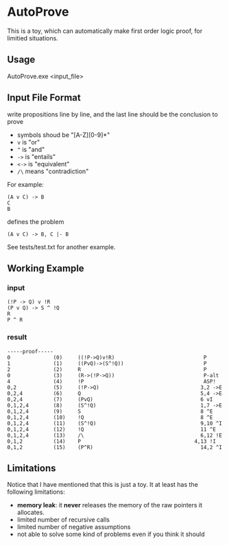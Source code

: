 # AutoProve
This is a toy, which can automatically make first order logic proof, for limitied situations.

## Usage
AutoProve.exe <input_file>

## Input File Format
write propositions line by line, and the last line should be the conclusion to prove
- symbols shoud be "[A-Z][0-9]*"
- `v` is "or"
- `^` is "and" 
- `->` is "entails"
- `<->` is "equivalent"
- `/\` means "contradiction"

For example:
```
(A v C) -> B
C
B
```
defines the problem
```
(A v C) -> B, C |- B
```
See tests/test.txt for another example.

## Working Example
### input
```
(!P -> Q) v !R
(P v Q) -> S ^ !Q
R
P ^ R
```
### result
```
-----proof-----
0              (0)     ((!P->Q)v!R)                             P
1              (1)     ((PvQ)->(S^!Q))                          P
2              (2)     R                                        P
0              (3)     (R->(!P->Q))                             P-alt
4              (4)     !P                                       ASP!
0,2            (5)     (!P->Q)                                 3,2 ->E
0,2,4          (6)     Q                                       5,4 ->E
0,2,4          (7)     (PvQ)                                   6 vI
0,1,2,4        (8)     (S^!Q)                                  1,7 ->E
0,1,2,4        (9)     S                                       8 ^E
0,1,2,4        (10)    !Q                                      8 ^E
0,1,2,4        (11)    (S^!Q)                                  9,10 ^I
0,1,2,4        (12)    !Q                                      11 ^E
0,1,2,4        (13)    /\                                      6,12 !E
0,1,2          (14)    P                                     4,13 !I
0,1,2          (15)    (P^R)                                   14,2 ^I
```

## Limitations
Notice that I have mentioned that this is just a toy. It at least has the following limitations:
- **memory leak**: it **never** releases the memory of the raw pointers it allocates.
- limited number of recursive calls
- limited number of negative assumptions
- not able to solve some kind of problems even if you think it should

